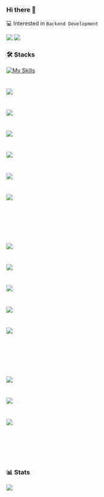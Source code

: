 ### Hi there 👋

💻 Interested in `Backend Development`
<br>

<div align="left">
  <img src="http://mazassumnida.wtf/api/mini/generate_badge?boj=meatsby">
  <img src="https://hits.seeyoufarm.com/api/count/incr/badge.svg?url=https%3A%2F%2Fgithub.com%2Fmeatsby&count_bg=%23BFBFBF&title_bg=%238AA6A3&icon=github.svg&icon_color=%23E7E7E7&title=hits&edge_flat=false">
  <br>
</div>

### 🛠 Stacks

[![My Skills](https://skillicons.dev/icons?i=python,java,spring,hibernate,nginx,aws,terraform,mysql,jenkins,docker,idea,vscode,obsidian,notion,git)](https://skillicons.dev)

# <div align=left> 
#   <img src="https://img.shields.io/badge/Java-007396?style=flat&logo=java&logoColor=white">
#   <img src="https://img.shields.io/badge/Python-3776AB?style=flat&logo=python&logoColor=white">
#   <img src="https://img.shields.io/badge/Spring-6DB33F?style=flat&logo=spring&logoColor=white">
#   <img src="https://img.shields.io/badge/Spring Boot-6DB33F?style=flat&logo=springboot&logoColor=white">
#   <img src="https://img.shields.io/badge/JUnit-25A162?style=flat&logo=junit5&logoColor=white">
#   <img src="https://img.shields.io/badge/Gradle-02303A?style=flat&logo=gradle&logoColor=white">
#   <br>
# 
#   <img src="https://img.shields.io/badge/AWS-232F3E?style=flat&logo=amazonaws&logoColor=white">
#   <img src="https://img.shields.io/badge/AWS EC2-FF9900?style=flat&logo=amazonec2&logoColor=white">
#   <img src="https://img.shields.io/badge/MySQL-4479A1?style=flat&logo=mysql&logoColor=white">
#   <img src="https://img.shields.io/badge/Jenkins-D24939?style=flat&logo=jenkins&logoColor=white">
#   <img src="https://img.shields.io/badge/Nginx-009639?style=flat&logo=nginx&logoColor=white">
#   <br>
# 
#   <img src="https://img.shields.io/badge/IntelliJ-000000?style=flat&logo=intellijidea&logoColor=white">
#   <img src="https://img.shields.io/badge/Git-F05032?style=flat&logo=git&logoColor=white">
#   <img src="https://img.shields.io/badge/GitHub-181717?style=flat&logo=github&logoColor=white">
#   <br>
# </div>

### 📊 Stats

<div align="left">
  <img src="https://github-readme-stats.vercel.app/api?username=meatsby&show_icons=true&count_private=true&hide_border=true&theme=react">
  <br>
</div>
